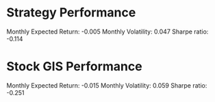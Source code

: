 # Strategy Performance
Monthly Expected Return: -0.005
Monthly Volatility: 0.047
Sharpe ratio: -0.114
# Stock GIS Performance
Monthly Expected Return: -0.015
Monthly Volatility: 0.059
Sharpe ratio: -0.251
